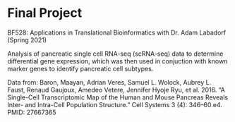 # Final Project 
BF528: Applications in Translational Bioinformatics with Dr. Adam Labadorf (Spring 2021)

Analysis of pancreatic single cell RNA-seq (scRNA-seq) data to determine differential gene expression, which was then used in conjuction with known marker genes to identify pancreatic cell subtypes.

Data from: Baron, Maayan, Adrian Veres, Samuel L. Wolock, Aubrey L. Faust, Renaud Gaujoux, Amedeo Vetere, Jennifer Hyoje Ryu, et al. 2016. “A Single-Cell Transcriptomic Map of the Human and Mouse Pancreas Reveals Inter- and Intra-Cell Population Structure.” Cell Systems 3 (4): 346–60.e4. PMID: 27667365
